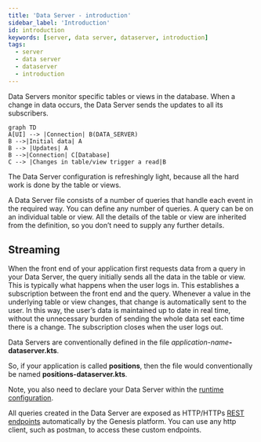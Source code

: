 ```yaml
---
title: 'Data Server - introduction'
sidebar_label: 'Introduction'
id: introduction
keywords: [server, data server, dataserver, introduction]
tags:
  - server
  - data server
  - dataserver
  - introduction
---
```




Data Servers monitor specific tables or views in the database. When a change in data occurs, the Data Server sends the updates to all its subscribers.

```mermaid
graph TD
A[UI] --> |Connection| B(DATA_SERVER)
B -->|Initial data| A
B --> |Updates| A
B -->|Connection| C[Database]
C --> |Changes in table/view trigger a read|B
```

The Data Server configuration is refreshingly light, because all the hard work is done by the table or views.

A Data Server file consists of a number of queries that handle each event in the required way. You can define any number of queries. A query can be on an individual table or view. All the details of the table or view are inherited from the definition, so you don’t need to supply any further details.

## Streaming
When the front end of your application first requests data from a query in your Data Server, the query initially sends all the data in the table or view. This is typically what happens when the user logs in. This establishes a subscription between the front end and the query. Whenever a value in the underlying table or view changes, that change is automatically sent to the user. In this way, the user’s data is maintained up to date in real time, without the unnecessary burden of sending the whole data set each time there is a change. The subscription closes when the user logs out.

Data Servers are conventionally defined in the file _application-name_**-dataserver.kts**.

So, if your application is called **positions**, then the file would conventionally be named **positions-dataserver.kts**.

Note, you also need to declare your Data Server within the [runtime configuration](../../../server/data-server/configuring-runtime/).

All queries created in the Data Server are exposed as HTTP/HTTPs [REST endpoints](../../../server/integration/rest-endpoints/introduction/) automatically by the Genesis platform. You can use any http client, such as postman, to access these custom endpoints.
